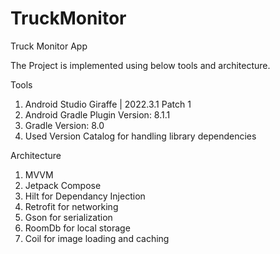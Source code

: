 # TruckMonitor
Truck Monitor App

The Project is implemented using below tools and architecture.

Tools
  1. Android Studio Giraffe | 2022.3.1 Patch 1
  2. Android Gradle Plugin Version: 8.1.1
  3. Gradle Version: 8.0
  4. Used Version Catalog for handling library dependencies

Architecture
  1. MVVM
  2. Jetpack Compose
  3. Hilt for Dependancy Injection
  4. Retrofit for networking
  5. Gson for serialization
  6. RoomDb for local storage
  7. Coil for image loading and caching
